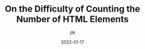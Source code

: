---
author: j9t
date: 2022-01-17
tags:
  - html
target_url: https://meiert.com/en/blog/the-number-of-html-elements/
title: On the Difficulty of Counting the Number of HTML Elements
---